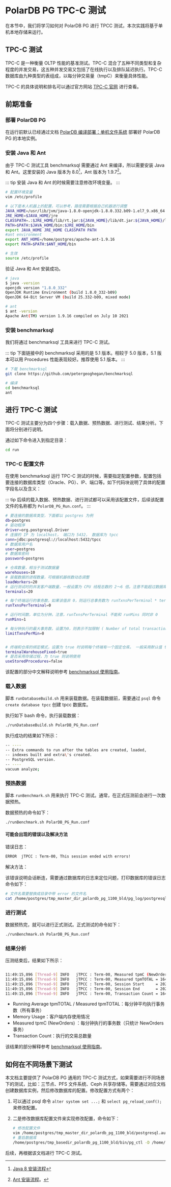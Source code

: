 # PolarDB PG TPC-C 测试

在本节中，我们将学习如何对 PolarDB PG 进行 TPCC 测试，本次实践将基于单机本地存储来运行。

## TPC-C 测试

TPC-C 是一种衡量 OLTP 性能的基准测试。TPC-C 混合了五种不同类型和复杂程度的并发交易，这五种并发交易又包括了在线执行以及排队延迟执行。TPC-C 数据库由九种类型的表组成，以每分钟交易量（tmpC）来衡量具体性能。

TPC-C 的具体说明和排名可以通过官方网站 [TPC-C 官网](https://www.tpc.org/tpcc/) 进行查看。

## 前期准备

### 部署 PolarDB PG

在运行前默认已经通过文档 [PolarDB 编译部署：单机文件系统](./db-localfs.md) 部署好 PolarDB PG 的本地实例。

### 安装 Java 和 Ant

由于 TPC-C 测试工具 benchmarksql 需要通过 Ant 来编译，所以需要安装 Java 和 Ant。这里安装的 Java 版本为 8.0[^java-install]，Ant 版本为 1.9.7[^ant-install]。

::: tip
安装 Java 和 Ant 的时候需要注意修改环境变量。
:::

```bash
# 配置环境变量
vim /etc/profile

# 以下是本人机器上的配置，可以参考，路径需要根据自己机器进行调整
JAVA_HOME=/usr/lib/jvm/java-1.8.0-openjdk-1.8.0.332.b09-1.el7_9.x86_64
JRE_HOME=$JAVA_HOME/jre
CLASSPATH=.:$JRE_HOME/lib/rt.jar:${JAVA_HOME}/lib/dt.jar:${JAVA_HOME}/lib/tools.jar
PATH=$PATH:$JAVA_HOME/bin:$JRE_HOME/bin
export JAVA_HOME JRE_HOME CLASSPATH PATH
#ant environment
export ANT_HOME=/home/postgres/apache-ant-1.9.16
export PATH=$PATH:$ANT_HOME/bin

# 生效
source /etc/profile
```

验证 Java 和 Ant 安装成功。

```bash
# java
$ java -version
openjdk version "1.8.0_332"
OpenJDK Runtime Environment (build 1.8.0_332-b09)
OpenJDK 64-Bit Server VM (build 25.332-b09, mixed mode)

# ant
$ ant -version
Apache Ant(TM) version 1.9.16 compiled on July 10 2021
```

### 安装 benchmarksql

我们将通过 benchmarksql 工具来进行 TPC-C 测试。

::: tip
下面链接中的 benchmarksql 采用的是 5.1 版本。相较于 5.0 版本，5.1 版本可以用 Procedures 性能表现较好。推荐使用 5.1 版本。
:::

```bash
# 下载 benchmarksql
git clone https://github.com/petergeoghegan/benchmarksql

# 编译
cd benchmarksql
ant
```

## 进行 TPC-C 测试

TPC-C 测试主要分为四个步骤：载入数据、预热数据、进行测试、结果分析。下面将分别进行说明。

通过如下命令进入到指定目录：

```bash
cd run
```

### TPC-C 配置文件

在使用 benchmarksql 运行 TPC-C 测试的时候，需要指定配置参数，配置包括要连接的数据库类型（Oracle、PG）、IP、端口等。如下代码块说明了具体的配置字段名以及含义：

::: tip
后续的载入数据、预热数据、进行测试都可以采用该配置文件，后续该配置文件的名称都为 `PolarDB_PG_Run.conf`。
:::

```bash
# 要连接的数据库类型，下面都以 postgres 为例
db=postgres
# 驱动程序
driver=org.postgresql.Driver
# 连接的 IP 为 localhost， 端口为 5432， 数据库为 tpcc
conn=jdbc:postgresql://localhost:5432/tpcc
# 数据库用户名
user=postgres
# 数据库密码
password=postgres

# 仓库数量，相当于测试数据量
warehouses=10
# 装载数据的进程数量，可根据机器核数动态调整
loadWorkers=20
# 运行测试时的并发客户端数量，一般设置为 CPU 线程总数的 2～6 倍。注意不能超过数据库的最大连接数。 最大连接数可以通过 show max_connections; 查看
terminals=20

# 每个终端运行的事务数，如果该值非 0，则运行总事务数为 runTxnsPerTerminal * terminals。注意，runTxnsPerTerminal 不能和 runMins 同时非 0
runTxnsPerTerminal=0

# 运行时间数，单位为分钟。注意，runTxnsPerTerminal 不能和 runMins 同时非 0
runMins=1

# 每分钟执行的最大事务数，设置为0，则表示不加限制 ( Number of total transactions per minute )
limitTxnsPerMin=0


# 终端和仓库的绑定模式，设置为 true 时说明每个终端有一个固定仓库。 一般采用默认值 true
terminalWarehouseFixed=true
# 是否采用存储过程，为 true 则说明使用
useStoredProcedures=false
```

该配置的部分中文解释说明参考 [benchmarksql 使用指南](https://cloud.tencent.com/developer/article/1893777)。

### 载入数据

脚本 `runDatabaseBuild.sh` 用来装载数据。在装载数据前，需要通过 `psql` 命令 `create database tpcc` 创建 tpcc 数据库。

执行如下 bash 命令，执行装载数据：

```bash
./runDatabaseBuild.sh PolarDB_PG_Run.conf
```

执行成功的结果如下所示：

```bash
-- ----
-- Extra commands to run after the tables are created, loaded,
-- indexes built and extra\'s created.
-- PostgreSQL version.
-- ----
vacuum analyze;
```

### 预热数据

脚本 `runBenchmark.sh` 用来执行 TPC-C 测试。通常，在正式压测前会进行一次数据预热。

数据预热的命令如下：

```bash
./runBenchmark.sh PolarDB_PG_Run.conf
```

#### 可能会出现的错误以及解决方法

错误日志：

```bash
ERROR  jTPCC : Term-00, This session ended with errors!
```

解决方法：

该错误说明会话断连，需要通过数据库的日志来定位问题，打印数据库的错误日志命令如下：

```bash
# 文件名需要替换成目录中带 error 的文件名
cat /home/postgres/tmp_master_dir_polardb_pg_1100_bld/pg_log/postgresql-2022-06-29_101344_error.log
```

### 进行测试

数据预热完，就可以进行正式测试。正式测试的命令如下：

```bash
./runBenchmark.sh PolarDB_PG_Run.conf
```

### 结果分析

压测结束后，结果如下所示：

```bash

11:49:15,896 [Thread-9] INFO   jTPCC : Term-00, Measured tpmC (NewOrders) = 71449.03
11:49:15,896 [Thread-9] INFO   jTPCC : Term-00, Measured tpmTOTAL = 164116.88
11:49:15,896 [Thread-9] INFO   jTPCC : Term-00, Session Start     = 2022-06-29 11:48:15
11:49:15,896 [Thread-9] INFO   jTPCC : Term-00, Session End       = 2022-06-29 11:49:15
11:49:15,896 [Thread-9] INFO   jTPCC : Term-00, Transaction Count = 164187
```

- Running Average tpmTOTAL / Measured tpmTOTAL：每分钟平均执行事务数（所有事务）
- Memory Usage：客户端内存使用情况
- Measured tpmC (NewOrders) ：每分钟执行的事务数（只统计 NewOrders 事务）
- Transaction Count：执行的交易总数量

该结果的部分解释参考 [benchmarksql 使用指南](https://cloud.tencent.com/developer/article/1893777)。

## 如何在不同场景下测试

本文档主要提供了 PolarDB PG 通用的 TPC-C 测试方式，如果需要进行不同场景下的测试，比如：三节点、PFS 文件系统、Ceph 共享存储等。需要通过对应文档创建数据库实例，然后修改数据库的配置。修改配置方式有两个：

1. 可以通过 psql 命令 `alter system set ...;` 和 `select pg_reload_conf();` 来修改配置。
2. 二是修改数据库配置文件来实现修改配置，命令如下：

   ```bash
   # 修改配置文件
   vim /home/postgres/tmp_master_dir_polardb_pg_1100_bld/postgresql.auto.conf
   # 重启数据库
   /home/postgres/tmp_basedir_polardb_pg_1100_bld/bin/pg_ctl -D /home/postgres/tmp_master_dir_polardb_pg_1100_bld restart
   ```

后续，再根据该文档进行 TPC-C 测试。

[^java-install]: [Java 8 安装流程](https://blog.csdn.net/Sanayeah/article/details/118721863)
[^ant-install]: [Ant 安装流程](https://blog.csdn.net/downing114/article/details/51470743)。
